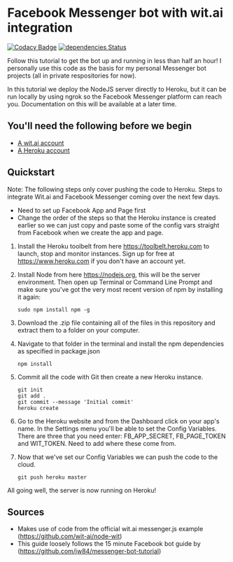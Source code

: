 # Facebook Messenger bot with wit.ai integration
[![Codacy Badge](https://api.codacy.com/project/badge/Grade/42c2df2d04664433b100a82e81bca3f0)](https://www.codacy.com/app/jpbowley/ai-messenger-bot?utm_source=github.com&amp;utm_medium=referral&amp;utm_content=jpbow/ai-messenger-bot&amp;utm_campaign=Badge_Grade)
[![dependencies Status](https://david-dm.org/jpbow/ai-messenger-bot/status.svg)](https://david-dm.org/jpbow/ai-messenger-bot)

Follow this tutorial to get the bot up and running in less than half an hour! I personally use this code as the basis for my personal Messenger bot projects (all in private respositories for now).

In this tutorial we deploy the NodeJS server directly to Heroku, but it can be run locally by using ngrok so the Facebook Messenger platform can reach you. Documentation on this will be available at a later time.

## You'll need the following before we begin
* [A wit.ai account](https://wit.ai/)
* [A Heroku account](https://www.heroku.com/)

## Quickstart

Note: The following steps only cover pushing the code to Heroku. Steps to integrate Wit.ai and Facebook Messenger coming over the next few days.

* Need to set up Facebook App and Page first
* Change the order of the steps so that the Heroku instance is created earlier so we can just copy and paste some of the config vars straight from Facebook when we create the app and page.

1. Install the Heroku toolbelt from here https://toolbelt.heroku.com to launch, stop and monitor instances. Sign up for free at https://www.heroku.com if you don't have an account yet.

2. Install Node from here https://nodejs.org, this will be the server environment. Then open up Terminal or Command Line Prompt and make sure you've got the very most recent version of npm by installing it again:

    ```
    sudo npm install npm -g
    ```
    
3. Download the .zip file containing all of the files in this repository and extract them to a folder on your computer.
    
4. Navigate to that folder in the terminal and install the npm dependencies as specified in package.json
   
    ```
    npm install
    ```
    
5. Commit all the code with Git then create a new Heroku instance.

    ```
    git init
    git add .
    git commit --message 'Initial commit'
    heroku create
    ```
6. Go to the Heroku website and from the Dashboard click on your app's name. In the Settings menu you'll be able to set the Config          Variables. There are three that you need enter: FB_APP_SECRET, FB_PAGE_TOKEN and WIT_TOKEN.
   Need to add where these come from.
    
7.  Now that we've set our Config Variables we can push the code to the cloud.

    ```
    git push heroku master
    ```
    
All going well, the server is now running on Heroku!

## Sources
* Makes use of code from the official wit.ai messenger.js example (https://github.com/wit-ai/node-wit)
* This guide loosely follows the 15 minute Facebook bot guide by (https://github.com/jw84/messenger-bot-tutorial)
